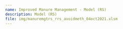 ```yaml
---
name: Improved Manure Management - Model (RS)
description: Model (RS)
file: img/manuremgtrs_rrs_avoidmeth_04oct2021.xlsm
---
```

